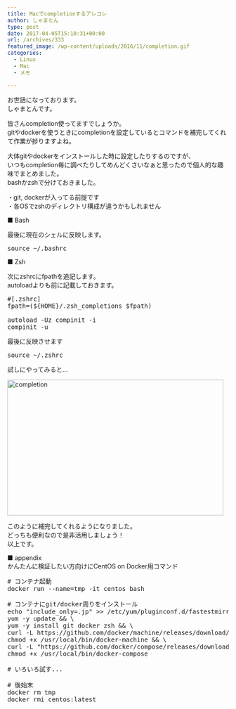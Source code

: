 ```yaml
---
title: Macでcompletionするアレコレ
author: しゃまとん
type: post
date: 2017-04-05T15:10:31+00:00
url: /archives/333
featured_image: /wp-content/uploads/2016/11/completion.gif
categories:
  - Linux
  - Mac
  - メモ

---
```

お世話になっております。  
しゃまとんです。

皆さんcompletion使ってますでしょうか。  
gitやdockerを使うときにcompletionを設定しているとコマンドを補完してくれて作業が捗りますよね。

大体gitやdockerをインストールした時に設定したりするのですが、  
いつもcompletion毎に調べたりしてめんどくさいなぁと思ったので個人的な趣味でまとめました。  
bashかzshで分けておきました。

・git, dockerが入ってる前提です  
・各OSでzshのディレクトリ構成が違うかもしれません

■ Bash



最後に現在のシェルに反映します。

<pre class="lang:sh decode:true">source ~/.bashrc</pre>

■ Zsh



次にzshrcにfpathを追記します。  
autoloadよりも前に記載しておきます。

<pre class="lang:default decode:true ">#[.zshrc]
fpath=(${HOME}/.zsh_completions $fpath)

autoload -Uz compinit -i
compinit -u
</pre>

最後に反映させます

<pre class="lang:sh decode:true ">source ~/.zshrc</pre>

試しにやってみると&#8230;

[<img src="http://shamaton.orz.hm/blog/wp-content/uploads/2016/11/completion.gif" alt="completion" width="492" height="309" class="aligncenter size-full wp-image-335" />][1]

このように補完してくれるようになりました。  
どっちも便利なので是非活用しましょう！  
以上です。

■ appendix  
かんたんに検証したい方向けにCentOS on Docker用コマンド

<pre class="lang:sh decode:true"># コンテナ起動
docker run --name=tmp -it centos bash

# コンテナにgit/docker周りをインストール
echo "include_only=.jp" &gt;&gt; /etc/yum/pluginconf.d/fastestmirror.conf && \
yum -y update && \
yum -y install git docker zsh && \
curl -L https://github.com/docker/machine/releases/download/v0.8.2/docker-machine-`uname -s`-`uname -m` &gt;/usr/local/bin/docker-machine && \
chmod +x /usr/local/bin/docker-machine && \
curl -L "https://github.com/docker/compose/releases/download/1.8.1/docker-compose-$(uname -s)-$(uname -m)" &gt; /usr/local/bin/docker-compose && \
chmod +x /usr/local/bin/docker-compose

# いろいろ試す...

# 後始末
docker rm tmp
docker rmi centos:latest</pre>

&nbsp;

&nbsp;

 [1]: http://shamaton.orz.hm/blog/wp-content/uploads/2016/11/completion.gif